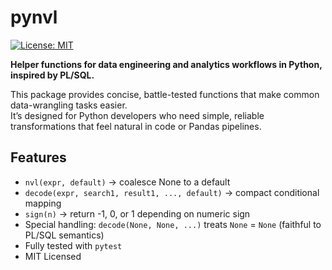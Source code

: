 # pynvl

[![License: MIT](https://img.shields.io/badge/License-MIT-blue.svg)](../LICENSE)

**Helper functions for data engineering and analytics workflows in Python, inspired by PL/SQL.**

This package provides concise, battle-tested functions that make common data-wrangling tasks easier.  
It’s designed for Python developers who need simple, reliable transformations that feel natural in code or Pandas pipelines.

## Features
- `nvl(expr, default)` → coalesce None to a default
- `decode(expr, search1, result1, ..., default)` → compact conditional mapping
- `sign(n)` → return -1, 0, or 1 depending on numeric sign
- Special handling: `decode(None, None, ...)` treats `None` = `None` (faithful to PL/SQL semantics)
- Fully tested with `pytest`
- MIT Licensed
